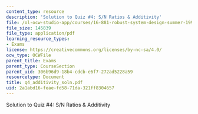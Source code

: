 ```yaml
---
content_type: resource
description: 'Solution to Quiz #4: S/N Ratios & Additivity'
file: /ol-ocw-studio-app/courses/16-881-robust-system-design-summer-1998/2a1abd16feaefd5871da321ff8304657_q4_additivity_soln.pdf
file_size: 145839
file_type: application/pdf
learning_resource_types:
- Exams
license: https://creativecommons.org/licenses/by-nc-sa/4.0/
ocw_type: OCWFile
parent_title: Exams
parent_type: CourseSection
parent_uid: 306b96d9-18b4-cdcb-e6f7-272ad5228a59
resourcetype: Document
title: q4_additivity_soln.pdf
uid: 2a1abd16-feae-fd58-71da-321ff8304657
---
```

Solution to Quiz #4: S/N Ratios & Additivity